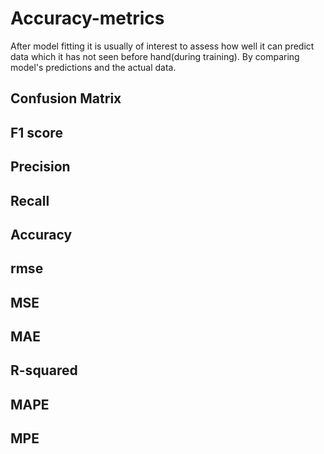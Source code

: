 # Accuracy-metrics
After model fitting it is usually of interest to assess how well it can predict data which it has not seen before hand(during training).
By comparing model's predictions and the actual data.
## Confusion Matrix

## F1 score

## Precision

## Recall

## Accuracy

## rmse

## MSE

## MAE

## R-squared

## MAPE

## MPE
